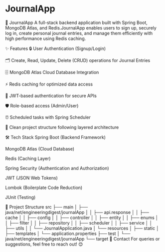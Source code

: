 # JournalApp
📓 JournalApp
A full-stack backend application built with Spring Boot, MongoDB Atlas, and Redis.JournalApp enables users to sign up, securely log in, create personal journal entries, and manage them efficiently with high performance using Redis caching.

✨ Features
🔒 User Authentication (Signup/Login)

🗂️ Create, Read, Update, Delete (CRUD) operations for Journal Entries

🗄️ MongoDB Atlas Cloud Database Integration

⚡ Redis caching for optimized data access

🔑 JWT-based authentication for secure APIs

🛡️ Role-based access (Admin/User)

⏰ Scheduled tasks with Spring Scheduler

🧹 Clean project structure following layered architecture

🛠 Tech Stack
Spring Boot (Backend Framework)

MongoDB Atlas (Cloud Database)

Redis (Caching Layer)

Spring Security (Authentication and Authorization)

JWT (JSON Web Tokens)

Lombok (Boilerplate Code Reduction)

JUnit (Testing)

📂 Project Structure
src
 ├── main
 │    ├── java/net/engineeringdigest/journalApp
 │    │     ├── api.response
 │    │     ├── cache
 │    │     ├── config
 │    │     ├── controller
 │    │     ├── entity
 │    │     ├── enums
 │    │     ├── filter
 │    │     ├── repository
 │    │     ├── scheduler
 │    │     ├── service
 │    │     ├── utils
 │    │     └── JournalApplication.java
 │    └── resources
 │          ├── static
 │          ├── templates
 │          └── application.properties
 ├── test
 │    └── java/net/engineeringdigest/journalApp
 └── target
📧 Contact
For queries or suggestions, feel free to reach out! 😊
